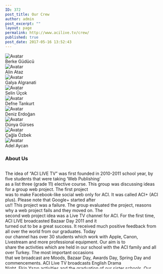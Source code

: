 ```yaml
---
ID: 372
post_title: Our Crew
author: admin
post_excerpt: ""
layout: page
permalink: http://www.acilive.tv/crew/
published: true
post_date: 2017-05-16 13:52:43
---
```

<!-- wp:html -->
<div class="our-members-div">
  <div class="row justify-content-center">
    <div class="crew-members container col-3">
      <img class="rounded mx-auto d-block crew-image " src="http://www.acilive.tv/wp-content/uploads/2018/12/berke_guducu.jpg" alt="Avatar">
      <div class="middle">
        <div class="text">Berke Güdücü</div>
      </div>
    </div>
    <div class="crew-members container container col-3"> <img class="rounded mx-auto d-block crew-image " src="http://www.acilive.tv/wp-content/uploads/2018/12/alin_ataz.jpg" alt="Avatar">
      <div class="middle">
        <div class="text">Alin Ataz</div>
      </div>
    </div>
    <div class="crew-members container col-3 "><img class="rounded mx-auto d-block crew-image " src="http://www.acilive.tv/wp-content/uploads/2018/12/galya_algranati.jpg " alt="Avatar ">
      <div class="middle ">
        <div class="text ">Galya Algranati</div>
      </div>
    </div>
  </div>
  <div class="row justify-content-center">
    <div class="crew-members container col-3 "><img class="rounded mx-auto d-block crew-image " src="http://www.acilive.tv/wp-content/uploads/2018/12/selin-ucok.jpg " alt="Avatar ">
      <div class="middle ">
        <div class="text ">Selin Üçok</div>
      </div>
    </div>
    <div class="crew-members container col-3 "><img class="rounded mx-auto d-block crew-image " src="http://www.acilive.tv/wp-content/uploads/2018/12/defne_tankurt.jpg " alt="Avatar ">
      <div class="middle ">
        <div class="text ">Defne Tankurt</div>
      </div>
    </div>
    <div class="crew-members container col-3 "><img class="rounded mx-auto d-block crew-image " src="http://www.acilive.tv/wp-content/uploads/2018/12/deniz-erdogan.jpg " alt="Avatar ">
      <div class="middle ">
        <div class="text ">Deniz Erdoğan</div>
      </div>
    </div>
  </div>
  <div class="row justify-content-center">
    <div class="crew-members container col-3 ">
      <img class="rounded mx-auto d-block crew-image " src="http://www.acilive.tv/wp-content/uploads/2018/12/dunya_gurses.jpg " alt="Avatar ">
      <div class="middle ">
        <div class="text ">Dünya Gürses</div>
      </div>
    </div>
    <div class="crew-members container col-3">
      <img class="rounded mx-auto d-block crew-image " src="http://www.acilive.tv/wp-content/uploads/2018/12/cagla_ozbek.jpg" alt="Avatar">
      <div class="middle ">
        <div class="text">Çağla Özbek</div>
      </div>
    </div>
      <div class="crew-members container col-3 "><img class="rounded mx-auto d-block crew-image " src="http://www.acilive.tv/wp-content/uploads/2018/12/adel_aycan-1.jpg " alt="Avatar ">
        <div class="middle ">
          <div class="text ">Adel Aycan</div>
        </div>
      </div>
    </div>
  </div>
  <h3>About Us</h3>
  <div style="max-height: 330px; height: auto; width: aotp; border: 0px solid #ccc; overflow: auto; ">
    <p>The idea of “ACI LIVE TV” was first founded in 2010-2011 school year, by five students that were taking ‘Web Publishing’<br> as a list three (grade 11) elective course. This group was discussing ideas for a group web project. The first project<br>      was to make Facebook-like social web only for ACI. It was called ACI+ (ACI plus). Please note that Google+ started after<br> us!! This project was a failure. The group evaluated the project, reasons why a web project fails and they moved on. The<br>      second web project idea was a Live TV channel for ACI. For the first time, ACI LIVE broadcasted Bazaar Day 2011 and it<br> turned out to be a great success. It received much positive feedback from all over the world from our graduates. Today<br>      our channel has over 30 students which work with Apple, Canon, Livestream and more professional equipment. Our aim is to<br> share the activities which are held in our school with the ACI family and all over Turkey. The most important occasions<br>      that we broadcast are Moods, Bazaar Day, Awards Day, Spring Day and commencements. ACI Live TV broadcasts English Drama<br> Night, Ekin Yazın activities and the graduation of our sister schools. Our broadcastings are published via Livestream which<br>      is one of the most popular online broadcasting in the world through Facebook and our website. We are aiming to create new<br> projects every year. ACI News is one of the best examples. With all these qualities ACI Live TV is one of the first and<br>      only high school live channel in Turkey.
    </p>
    <p class="contact-text ">&nbsp;</p>
  </div>
<!-- /wp:html -->

<!-- wp:paragraph -->
<p></p>
<!-- /wp:paragraph -->